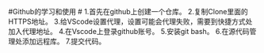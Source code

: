 #Github的学习和使用 #
1.首先在github上创建一个仓库。
2.复制Clone里面的HTTPS地址。
3.给VScode设置代理，设置可能会代理失败，需要到快捷方式处加入代理地址。
4.在Vscode上登录github账号。
5.安装git bash。
6.在源代码管理处添加远程库。
7.提交代码。